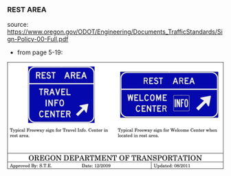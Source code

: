 
### REST AREA

source: https://www.oregon.gov/ODOT/Engineering/Documents_TrafficStandards/Sign-Policy-00-Full.pdf
- from page 5-19:

![REST AREA](REST_area.png)
